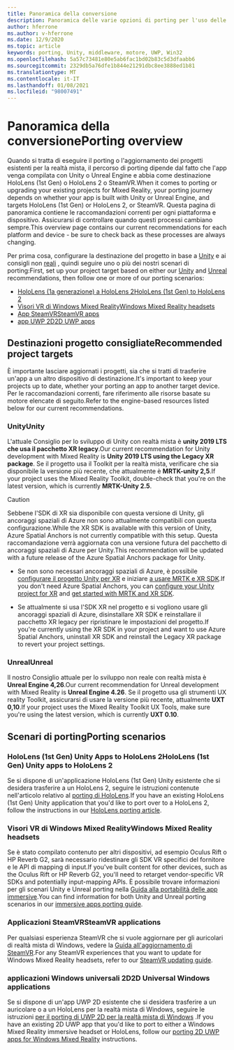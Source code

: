 ```yaml
---
title: Panoramica della conversione
description: Panoramica delle varie opzioni di porting per l'uso delle applicazioni esistenti per la realtà mista per HoloLens e VR.
author: hferrone
ms.author: v-hferrone
ms.date: 12/9/2020
ms.topic: article
keywords: porting, Unity, middleware, motore, UWP, Win32
ms.openlocfilehash: 5a57c73481e80e5ab6fac1bd02b83c5d3dfaabb6
ms.sourcegitcommit: 2329db5a76dfe1b844e21291dbc8ee3888ed1b81
ms.translationtype: MT
ms.contentlocale: it-IT
ms.lasthandoff: 01/08/2021
ms.locfileid: "98007491"
---
```

# <a name="porting-overview"></a><span data-ttu-id="8cae3-104">Panoramica della conversione</span><span class="sxs-lookup"><span data-stu-id="8cae3-104">Porting overview</span></span>

<span data-ttu-id="8cae3-105">Quando si tratta di eseguire il porting o l'aggiornamento dei progetti esistenti per la realtà mista, il percorso di porting dipende dal fatto che l'app venga compilata con Unity o Unreal Engine e abbia come destinazione HoloLens (1st Gen) o HoloLens 2 o SteamVR.</span><span class="sxs-lookup"><span data-stu-id="8cae3-105">When it comes to porting or upgrading your existing projects for Mixed Reality, your porting journey depends on whether your app is built with Unity or Unreal Engine, and targets HoloLens (1st Gen) or HoloLens 2, or SteamVR.</span></span> <span data-ttu-id="8cae3-106">Questa pagina di panoramica contiene le raccomandazioni correnti per ogni piattaforma e dispositivo. Assicurarsi di controllare quando questi processi cambiano sempre.</span><span class="sxs-lookup"><span data-stu-id="8cae3-106">This overview page contains our current recommendations for each platform and device - be sure to check back as these processes are always changing.</span></span>

<span data-ttu-id="8cae3-107">Per prima cosa, configurare la destinazione del progetto in base a [Unity](#unity) e ai consigli non [reali](#unreal) , quindi seguire uno o più dei nostri scenari di porting:</span><span class="sxs-lookup"><span data-stu-id="8cae3-107">First, set up your project target based on either our [Unity](#unity) and [Unreal](#unreal) recommendations, then follow one or more of our porting scenarios:</span></span>

- [<span data-ttu-id="8cae3-108">HoloLens (1a generazione) a HoloLens 2</span><span class="sxs-lookup"><span data-stu-id="8cae3-108">HoloLens (1st Gen) to HoloLens 2</span></span>](#hololens-1st-gen-unity-apps-to-hololens-2)
- [<span data-ttu-id="8cae3-109">Visori VR di Windows Mixed Reality</span><span class="sxs-lookup"><span data-stu-id="8cae3-109">Windows Mixed Reality headsets</span></span>](#windows-mixed-reality-headsets)
- [<span data-ttu-id="8cae3-110">App SteamVR</span><span class="sxs-lookup"><span data-stu-id="8cae3-110">SteamVR apps</span></span>](#steamvr-applications)
- [<span data-ttu-id="8cae3-111">app UWP 2D</span><span class="sxs-lookup"><span data-stu-id="8cae3-111">2D UWP apps</span></span>](#2d-universal-windows-applications)

## <a name="recommended-project-targets"></a><span data-ttu-id="8cae3-112">Destinazioni progetto consigliate</span><span class="sxs-lookup"><span data-stu-id="8cae3-112">Recommended project targets</span></span>

<span data-ttu-id="8cae3-113">È importante lasciare aggiornati i progetti, sia che si tratti di trasferire un'app a un altro dispositivo di destinazione.</span><span class="sxs-lookup"><span data-stu-id="8cae3-113">It's important to keep your projects up to date, whether your porting an app to another target device.</span></span> <span data-ttu-id="8cae3-114">Per le raccomandazioni correnti, fare riferimento alle risorse basate su motore elencate di seguito.</span><span class="sxs-lookup"><span data-stu-id="8cae3-114">Refer to the engine-based resources listed below for our current recommendations.</span></span>

### <a name="unity"></a><span data-ttu-id="8cae3-115">Unity</span><span class="sxs-lookup"><span data-stu-id="8cae3-115">Unity</span></span>

<span data-ttu-id="8cae3-116">L'attuale Consiglio per lo sviluppo di Unity con realtà mista è **unity 2019 LTS che usa il pacchetto XR legacy**.</span><span class="sxs-lookup"><span data-stu-id="8cae3-116">Our current recommendation for Unity development with Mixed Reality is **Unity 2019 LTS using the Legacy XR package**.</span></span> <span data-ttu-id="8cae3-117">Se il progetto usa il Toolkit per la realtà mista, verificare che sia disponibile la versione più recente, che attualmente è **MRTK-unity 2,5**.</span><span class="sxs-lookup"><span data-stu-id="8cae3-117">If your project uses the Mixed Reality Toolkit, double-check that you're on the latest version, which is currently **MRTK-Unity 2.5**.</span></span>

> [!CAUTION]
> <span data-ttu-id="8cae3-118">Sebbene l'SDK di XR sia disponibile con questa versione di Unity, gli ancoraggi spaziali di Azure non sono attualmente compatibili con questa configurazione.</span><span class="sxs-lookup"><span data-stu-id="8cae3-118">While the XR SDK is available with this version of Unity, Azure Spatial Anchors is not currently compatible with this setup.</span></span> <span data-ttu-id="8cae3-119">Questa raccomandazione verrà aggiornata con una versione futura del pacchetto di ancoraggi spaziali di Azure per Unity.</span><span class="sxs-lookup"><span data-stu-id="8cae3-119">This recommendation will be updated with a future release of the Azure Spatial Anchors package for Unity.</span></span> 
> 
> * <span data-ttu-id="8cae3-120">Se non sono necessari ancoraggi spaziali di Azure, è possibile [configurare il progetto Unity per XR](https://docs.unity3d.com/Manual/configuring-project-for-xr.html) e iniziare [a usare MRTK e XR SDK](https://microsoft.github.io/MixedRealityToolkit-Unity/Documentation/GettingStartedWithMRTKAndXRSDK.html).</span><span class="sxs-lookup"><span data-stu-id="8cae3-120">If you don't need Azure Spatial Anchors, you can [configure your Unity project for XR](https://docs.unity3d.com/Manual/configuring-project-for-xr.html) and [get started with MRTK and XR SDK](https://microsoft.github.io/MixedRealityToolkit-Unity/Documentation/GettingStartedWithMRTKAndXRSDK.html).</span></span>
> 
> * <span data-ttu-id="8cae3-121">Se attualmente si usa l'SDK XR nel progetto e si vogliono usare gli ancoraggi spaziali di Azure, disinstallare XR SDK e reinstallare il pacchetto XR legacy per ripristinare le impostazioni del progetto.</span><span class="sxs-lookup"><span data-stu-id="8cae3-121">If you're currently using the XR SDK in your project and want to use Azure Spatial Anchors, uninstall XR SDK and reinstall the Legacy XR package to revert your project settings.</span></span>


### <a name="unreal"></a><span data-ttu-id="8cae3-122">Unreal</span><span class="sxs-lookup"><span data-stu-id="8cae3-122">Unreal</span></span> 

<span data-ttu-id="8cae3-123">Il nostro Consiglio attuale per lo sviluppo non reale con realtà mista è **Unreal Engine 4,26**.</span><span class="sxs-lookup"><span data-stu-id="8cae3-123">Our current recommendation for Unreal development with Mixed Reality is **Unreal Engine 4.26**.</span></span> <span data-ttu-id="8cae3-124">Se il progetto usa gli strumenti UX reality Toolkit, assicurarsi di usare la versione più recente, attualmente **UXT 0,10**.</span><span class="sxs-lookup"><span data-stu-id="8cae3-124">If your project uses the Mixed Reality Toolkit UX Tools, make sure you're using the latest version, which is currently **UXT 0.10**.</span></span>

## <a name="porting-scenarios"></a><span data-ttu-id="8cae3-125">Scenari di porting</span><span class="sxs-lookup"><span data-stu-id="8cae3-125">Porting scenarios</span></span>

### <a name="hololens-1st-gen-unity-apps-to-hololens-2"></a><span data-ttu-id="8cae3-126">HoloLens (1st Gen) Unity Apps to HoloLens 2</span><span class="sxs-lookup"><span data-stu-id="8cae3-126">HoloLens (1st Gen) Unity apps to HoloLens 2</span></span>

<span data-ttu-id="8cae3-127">Se si dispone di un'applicazione HoloLens (1st Gen) Unity esistente che si desidera trasferire a un HoloLens 2, seguire le istruzioni contenute nell'articolo relativo al [porting di HoloLens](../unity/mrtk-porting-guide.md).</span><span class="sxs-lookup"><span data-stu-id="8cae3-127">If you have an existing HoloLens (1st Gen) Unity application that you'd like to port over to a HoloLens 2, follow the instructions in our [HoloLens porting article](../unity/mrtk-porting-guide.md).</span></span>

### <a name="windows-mixed-reality-headsets"></a><span data-ttu-id="8cae3-128">Visori VR di Windows Mixed Reality</span><span class="sxs-lookup"><span data-stu-id="8cae3-128">Windows Mixed Reality headsets</span></span>

<span data-ttu-id="8cae3-129">Se è stato compilato contenuto per altri dispositivi, ad esempio Oculus Rift o HP Reverb G2, sarà necessario ridestinare gli SDK VR specifici del fornitore e le API di mapping di input.</span><span class="sxs-lookup"><span data-stu-id="8cae3-129">If you've built content for other devices, such as the Oculus Rift or HP Reverb G2, you'll need to retarget vendor-specific VR SDKs and potentially input-mapping APIs.</span></span> <span data-ttu-id="8cae3-130">È possibile trovare informazioni per gli scenari Unity e Unreal porting nella [Guida alla portabilità delle app immersive](porting-guides.md).</span><span class="sxs-lookup"><span data-stu-id="8cae3-130">You can find information for both Unity and Unreal porting scenarios in our [immersive apps porting guide](porting-guides.md).</span></span>

### <a name="steamvr-applications"></a><span data-ttu-id="8cae3-131">Applicazioni SteamVR</span><span class="sxs-lookup"><span data-stu-id="8cae3-131">SteamVR applications</span></span>

<span data-ttu-id="8cae3-132">Per qualsiasi esperienza SteamVR che si vuole aggiornare per gli auricolari di realtà mista di Windows, vedere la [Guida all'aggiornamento di SteamVR](updating-your-steamvr-application-for-windows-mixed-reality.md).</span><span class="sxs-lookup"><span data-stu-id="8cae3-132">For any SteamVR experiences that you want to update for Windows Mixed Reality headsets, refer to our [SteamVR updating guide](updating-your-steamvr-application-for-windows-mixed-reality.md).</span></span>

### <a name="2d-universal-windows-applications"></a><span data-ttu-id="8cae3-133">applicazioni Windows universali 2D</span><span class="sxs-lookup"><span data-stu-id="8cae3-133">2D Universal Windows applications</span></span>

<span data-ttu-id="8cae3-134">Se si dispone di un'app UWP 2D esistente che si desidera trasferire a un auricolare o a un HoloLens per la realtà mista di Windows, seguire le istruzioni [per il porting di UWP 2D per la realtà mista di Windows](building-2d-apps.md) .</span><span class="sxs-lookup"><span data-stu-id="8cae3-134">If you have an existing 2D UWP app that you'd like to port to either a Windows Mixed Reality immersive headset or HoloLens, follow our [porting 2D UWP apps for Windows Mixed Reality](building-2d-apps.md) instructions.</span></span>

